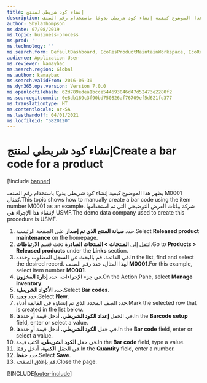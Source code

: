 ```yaml
---
title: إنشاء كود شريطي لمنتج
description: يظهر هذا الموضوع كيفية إنشاء كود شريطي يدويًا باستخدام رقم الصنف M0001 كمثال.
author: ShylaThompson
ms.date: 07/08/2019
ms.topic: business-process
ms.prod: ''
ms.technology: ''
ms.search.form: DefaultDashboard, EcoResProductMaintainWorkspace, EcoResProductOpenCasesFormPart, EcoResProductDetailsExtended, InventItemBarcode, InventItemBarcodeLookup
audience: Application User
ms.reviewer: kamaybac
ms.search.region: Global
ms.author: kamaybac
ms.search.validFrom: 2016-06-30
ms.dyn365.ops.version: Version 7.0.0
ms.openlocfilehash: 62d789edea1bcce544693046d47d52473e2280f2
ms.sourcegitcommit: 0e8db169c3f90bd750826af76709ef5d621fd377
ms.translationtype: HT
ms.contentlocale: ar-SA
ms.lasthandoff: 04/01/2021
ms.locfileid: "5820120"
---
```

# <a name="create-a-bar-code-for-a-product"></a><span data-ttu-id="42e8f-103">إنشاء كود شريطي لمنتج</span><span class="sxs-lookup"><span data-stu-id="42e8f-103">Create a bar code for a product</span></span>

[!include [banner](../../includes/banner.md)]

<span data-ttu-id="42e8f-104">يظهر هذا الموضوع كيفية إنشاء كود شريطي يدويًا باستخدام رقم الصنف M0001 كمثال.</span><span class="sxs-lookup"><span data-stu-id="42e8f-104">This topic shows how to manually create a bar code using the item number M0001 as an example.</span></span> <span data-ttu-id="42e8f-105">شركة بيانات العرض التوضيحي التي تم استخدامها لإنشاء هذا الإجراء هي USMF.</span><span class="sxs-lookup"><span data-stu-id="42e8f-105">The demo data company used to create this procedure is USMF.</span></span>

1. <span data-ttu-id="42e8f-106">حدد **صيانة المنتج الذي تم إصدار** على الصفحة الرئيسية.</span><span class="sxs-lookup"><span data-stu-id="42e8f-106">Select **Released product maintenance** on the homepage.</span></span>
2. <span data-ttu-id="42e8f-107">انتقل إلى **المنتجات > المنتجات الصادرة‬** تحت قسم **الارتباطات**.</span><span class="sxs-lookup"><span data-stu-id="42e8f-107">Go to **Products > Released products** under the **Links** section.</span></span>
3. <span data-ttu-id="42e8f-108">في القائمة، قم بالبحث عن السجل المطلوب وحدده.</span><span class="sxs-lookup"><span data-stu-id="42e8f-108">In the list, find and select the desired record.</span></span> <span data-ttu-id="42e8f-109">لهذا المثال، حدد رقم الصنف **M0001**.</span><span class="sxs-lookup"><span data-stu-id="42e8f-109">For this example, select item number **M0001**.</span></span>
4. <span data-ttu-id="42e8f-110">في جزء الإجراءات‬، حدد **إدارة المخزون**.</span><span class="sxs-lookup"><span data-stu-id="42e8f-110">On the Action Pane, select **Manage inventory**.</span></span>
5. <span data-ttu-id="42e8f-111">حدد **الأكواد الشريطية‬**.</span><span class="sxs-lookup"><span data-stu-id="42e8f-111">Select **Bar codes**.</span></span>
6. <span data-ttu-id="42e8f-112">حدد **جديد**.</span><span class="sxs-lookup"><span data-stu-id="42e8f-112">Select **New**.</span></span>
7. <span data-ttu-id="42e8f-113">حدد الصف المحدد الذي تم إنشاؤه في القائمة أدناه.</span><span class="sxs-lookup"><span data-stu-id="42e8f-113">Mark the selected row that is created in the list below.</span></span>
8. <span data-ttu-id="42e8f-114">في الحقل **إعداد الكود الشريطي**، أدخل قيمة أو حددها.</span><span class="sxs-lookup"><span data-stu-id="42e8f-114">In the **Barcode setup** field, enter or select a value.</span></span>
9. <span data-ttu-id="42e8f-115">في حقل **الكود الشريطي‬**، أدخل قيمة أو حددها.</span><span class="sxs-lookup"><span data-stu-id="42e8f-115">In the **Bar code** field, enter or select a value.</span></span>
10. <span data-ttu-id="42e8f-116">في حقل **الكود الشريطي‬**، اكتب قيمة.</span><span class="sxs-lookup"><span data-stu-id="42e8f-116">In the **Bar code** field, type a value.</span></span>  
11. <span data-ttu-id="42e8f-117">في الحقل **الكمية**، أدخل رقمًا.</span><span class="sxs-lookup"><span data-stu-id="42e8f-117">In the **Quantity** field, enter a number.</span></span>
12. <span data-ttu-id="42e8f-118">حدد **حفظ**.</span><span class="sxs-lookup"><span data-stu-id="42e8f-118">Select **Save**.</span></span>
13. <span data-ttu-id="42e8f-119">قم بإغلاق الصفحة.</span><span class="sxs-lookup"><span data-stu-id="42e8f-119">Close the page.</span></span> 



[!INCLUDE[footer-include](../../../includes/footer-banner.md)]